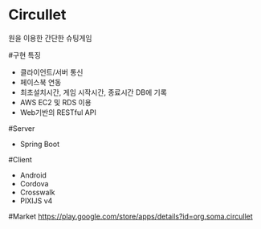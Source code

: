 # Circullet
원을 이용한 간단한 슈팅게임

#구현 특징
- 클라이언트/서버 통신
- 페이스북 연동
- 최초설치시간, 게임 시작시간, 종료시간 DB에 기록
- AWS EC2 및 RDS 이용
- Web기반의 RESTful API 

#Server
- Spring Boot 

#Client
- Android 
- Cordova
- Crosswalk
- PIXIJS v4

#Market
https://play.google.com/store/apps/details?id=org.soma.circullet
